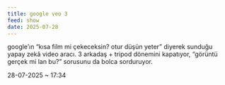 ```yaml
---
title: google veo 3
feed: show
date: 2025-07-28
---
```


google’ın “kısa film mi çekeceksin? otur düşün yeter” diyerek sunduğu yapay zekâ video aracı.
3 arkadaş + tripod dönemini kapatıyor, “görüntü gerçek mi lan bu?” sorusunu da bolca sorduruyor.

28-07-2025 ~ 17:34

<!-- LikeBtn.com BEGIN -->
<span class="likebtn-wrapper" data-theme="google" data-lang="tr" data-i18n_like="+"></span>
<script>(function(d,e,s){if(d.getElementById("likebtn_wjs"))return;a=d.createElement(e);m=d.getElementsByTagName(e)[0];a.async=1;a.id="likebtn_wjs";a.src=s;m.parentNode.insertBefore(a, m)})(document,"script","//w.likebtn.com/js/w/widget.js");</script>
<!-- LikeBtn.com END -->
 
